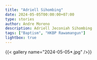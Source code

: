 ```yaml
---
title: "Adriell Sihombing"
date: 2024-05-05T00:00:00+07:00
type: stories
author: Andre Moreno
description: Adriell Jeconiah Sihombing
tags: ["Baptism", "HKBP Rawamangun"]
lightbox: true
---
```


{{< gallery name="2024-05-05*.jpg" />}}